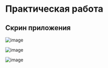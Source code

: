 # Практическая работа



## Скрин приложения

![image](https://github.com/Karyqqe/wardrobe/assets/133410772/b187f125-259c-48e8-aed8-c85a70237439)


![image](https://github.com/Karyqqe/wardrobe/assets/133410772/33285944-f8ba-4937-977a-726cab95be9e)

![image](https://github.com/Karyqqe/wardrobe/assets/133410772/c1df3687-515c-49a5-baf2-0fcaa1c630b7)

